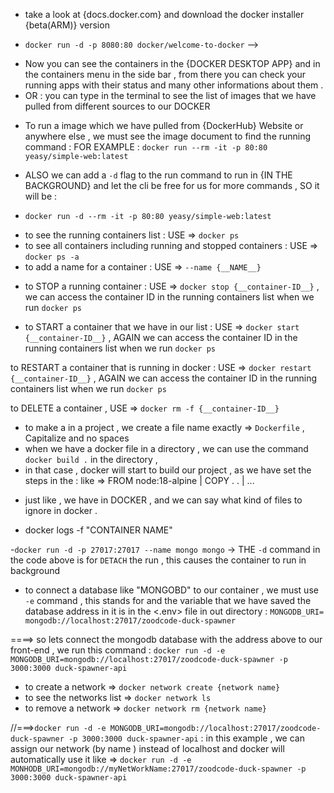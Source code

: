 <!-- ^ DOCKER TUTORIAL  -->
<!--? 1 - INSTALLATION :  -->
- take a look at {docs.docker.com} and download the docker installer {beta(ARM)} version

<!--? 2 - PULL , INSTALL AND RUN THE FIRST IMAGE :)  -->
- `docker run -d -p 8080:80 docker/welcome-to-docker` --> <use this code from the docs from DOCKER and it will run a simple little project on port:8080>

<!--? DOCKER DESKTOP  -->
- Now you can see the containers in the {DOCKER DESKTOP APP} and in the containers menu in the side bar  , from there you can check your running apps with their 
  status and many other informations about them .
- OR : you can type  <docker images> in the terminal to see the list of images that we have pulled from different sources to our DOCKER  

<!-- * RUNNING A PULLED IMAGE IN DOCKER -->
- To run a image which we have pulled from {DockerHub} Website or anywhere else , we must see the image document to find the running command : FOR EXAMPLE :
    `docker run --rm -it -p 80:80 yeasy/simple-web:latest`

- ALSO we can add a `-d` flag to the run command to run in {IN THE BACKGROUND} and let the cli be free for us for more commands , SO it will be : 
-   `docker run -d --rm -it -p 80:80 yeasy/simple-web:latest`

<!--~ RUNNING CONTAINERS LIST  -->
- to see the running containers list : USE => `docker ps`
- to see all containers including running and stopped containers : USE => `docker ps -a`
- to add a name for a container : USE => `--name {__NAME__}`

<!--! STOPPING A RUNNING DOCKER CONTAINER -->
- to STOP a running container : USE => `docker stop {__container-ID__}` , we can access the container ID in the running containers list when we run `docker ps`
  
<!--& STARTING AND RUNNING A CONTAINER -->
- to START a container that we have in our list : USE => `docker start {__container-ID__}` , AGAIN we can access the container ID in the running containers list when we run `docker ps`

<!--^ RESTARING A RUNNING CONTAINER -->
to RESTART a container that is running in docker : USE => `docker restart {__container-ID__}` , AGAIN we can access the container ID in the running containers list when we run `docker ps`

<!--! DELETING A CONTAINER -->
to DELETE a container , USE => `docker rm -f {__container-ID__}`

<!-- DOCKER CONTAINER MORE COMMANDS -->
<!--? DOCKER PAUSE || DOCKER UNPAUSE -->
<!--? DOCKER TOP  -->
<!--? DOCKER HISTORY -->
<!--? DOCKER LOGS  -->
<!--? DOCKER DIFF  -->
<!--? DOCKER INSPECT  -->


<!--& DOCKER IMAGES  -->
<!--? DOCKER DOCKERFILES  -->
<!--^ CLONE A REPO FROM GITHUB AND INIT DOCKER  -->
- to make a <DOCKER FILE> in a project , we create a file name exactly => `Dockerfile` , Capitalize and no spaces
- when we have a docker file in a directory , we can use the command `docker build .` in the directory , 
- in that case , docker will start to build our project , as we have set the steps in the <Dockerfile> : like => FROM node:18-alpine | COPY . . | ...

<!--! DOCKERIGNORE  -->
- just like <GIT> , we have <dockerignore> in DOCKER , and we can say what kind of files to ignore in docker .

<!--? READING LOGS  -->
- docker logs -f "CONTAINER NAME"
 
<!--* RUNNING MONGODB IN DOCKER (RUNNING THE MONGODB IMAGE)  -->
-`docker run -d -p 27017:27017 --name mongo mongo`
-> THE `-d` command in the code above is for `DETACH` the run , this causes the container to run in background 

<!--* CONNECTING MONGODB DATABASE TO A DOCKER CONTAINER  -->
- to connect a database like "MONGOBD" to our container , we must use `-e` command , this stands for <ENVIRONMENT>
and the variable that we have saved the database address in it is in the <.env> file in out directory : 
        `MONGODB_URI= mongodb://localhost:27017/zoodcode-duck-spawner`

====> so lets connect the mongodb database with the address above to our front-end , we run this command : 
          `docker run -d -e MONGODB_URI=mongodb://localhost:27017/zoodcode-duck-spawner -p 3000:3000 duck-spawner-api`

<!--? DOCKER NETWORKS  -->
- to create a network => `docker network create {network name}`
- to see the networks list => `docker network ls`
- to remove a network => `docker network rm {network name}`

//===>`docker run -d -e MONGODB_URI=mongodb://localhost:27017/zoodcode-duck-spawner -p 3000:3000 duck-spawner-api` :
in this example , we can assign our network (by name ) instead of localhost and docker will automatically use it 
like => `docker run -d -e MONHODB_URI=mongodb://myNetWorkName:27017/zoodcode-duck-spawner -p 3000:3000 duck-spawner-api`

